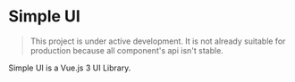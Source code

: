 # Simple UI 

> This project is under active development. It is not already suitable for production because all component's api isn't stable.

Simple UI is a Vue.js 3 UI Library.

